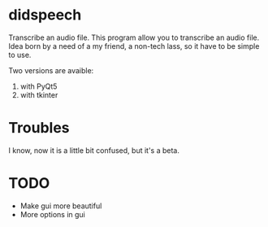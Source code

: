 # didspeech
Transcribe an audio file.
This program allow you to transcribe an audio file.
Idea born by a need of a my friend, a non-tech lass, so it have to be simple to use.

Two versions are avaible:
1. with PyQt5
2. with tkinter

# Troubles
I know, now it is a little bit confused, but it's a beta.

# TODO
- Make gui more beautiful
- More options in gui
